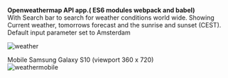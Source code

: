 <b>Openweathermap API app.( ES6 modules webpack and babel)</b><br>
With Search bar to search for weather conditions world wide. Showing Current weather, tomorrows forecast and the sunrise and sunset (CEST).<br>
Default input parameter set to Amsterdam

![weather](https://user-images.githubusercontent.com/38325801/90893531-72a69580-e3bf-11ea-9469-aa1b68bda55e.png)<br>

Mobile Samsung Galaxy S10&nbsp;(viewport 360 x 720)<br>
![weathermobile](https://user-images.githubusercontent.com/38325801/89770769-84568600-daff-11ea-9ca8-031c613aae9d.png)

